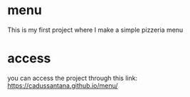 # menu
This is my first project where I make a simple pizzeria menu 
# access
you can access the project through this link: https://cadussantana.github.io/menu/
